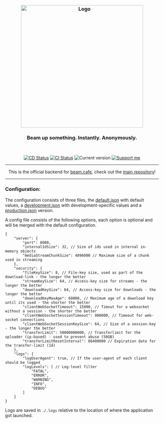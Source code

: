 <h3 align="center">
    <img src="https://user-images.githubusercontent.com/30767528/80746783-b892d180-8b22-11ea-987a-34624c23ee65.png" alt="Logo" height="400">
</h3>

<h3 align="center">
    Beam up something. Instantly. Anonymously.
</h3>

<br/>

<p align="center">
  <a href="https://github.com/dot-cafe/beam.cafe.backend/actions?query=workflow%3ADeploy"><img
     alt="CD Status"
     src="https://github.com/dot-cafe/beam.cafe.backend/workflows/Deploy/badge.svg"/></a>
  <a href="https://github.com/dot-cafe/beam.cafe.backend/actions?query=workflow%3ACI"><img
     alt="CI Status"
     src="https://github.com/dot-cafe/beam.cafe.backend/workflows/CI/badge.svg"/></a>
  <img alt="Current version"
       src="https://img.shields.io/github/tag/dot-cafe/beam.cafe.backend.svg?color=0A8CFF&label=version">
  <a href="https://github.com/sponsors/Simonwep"><img
     alt="Support me"
     src="https://img.shields.io/badge/github-support-3498DB.svg"></a>
</p>

---

<p align="center">
This is the official backend for <a href="https://beam.cafe">beam.cafe</a>, check out the <a href="https://github.com/dot-cafe/beam.cafe">main repository</a>!
</p>

---

### Configuration:
The configuration consists of three files, the [default.json](config/default.json) with default values, a [development.json](config/development.json) with development-specific values and a [production.json](config/production.json) version.

A config file consists of the following options, each option is optional and will be merged with the default configuration.

```json5
{
    "server": {
        "port": 8080,
        "internalIdSize": 32, // Size of ids used in internal in-memory objects
        "mediaStreamChunkSize": 4096000 // Maximum size of a chunk used in streaming
    },
    "security": {
        "fileKeySize": 8, // File-key size, used as part of the download-link - the longer the better
        "streamKeySize": 64, // Access-key size for streams - the longer the better
        "downloadKeySize": 64, // Access-key size for downloads - the longer the better
        "downloadKeyMaxAge": 60000, // Maximum age of a download key until its used - the shorter the better
        "clientWebSocketTimeout": 15000, // Timout for a websocket without a session - the shorter the better
        "clientWebSocketSessionTimeout": 900000, // Timeout for web-socket connections
        "clientWebSocketSessionKeySize": 64, // Size of a session-key - the longer the better
        "transferLimit": 50000000000, // Transferlimit for the uploader (ip-based) - used to prevent abuse (50GB)
        "transferLimitResetInterval": 86400000 // Expiration date for the transfer-limit (1d)
    },
    "logs": {
        "logUserAgent": true, // If the user-agent of each client should be logged
        "logLevels": [ // Log-level filter
            "FATAL",
            "ERROR",
            "WARNING",
            "INFO",
            "DEBUG"
        ]
    }
}

```

Logs are saved in `./.logs` relative to the location of where the application got launched.
